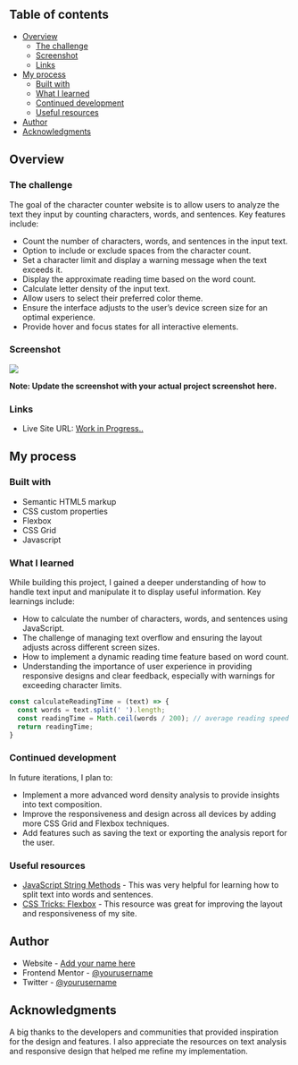 ## Table of contents

- [Overview](#overview)
  - [The challenge](#the-challenge)
  - [Screenshot](#screenshot)
  - [Links](#links)
- [My process](#my-process)
  - [Built with](#built-with)
  - [What I learned](#what-i-learned)
  - [Continued development](#continued-development)
  - [Useful resources](#useful-resources)
- [Author](#author)
- [Acknowledgments](#acknowledgments)

## Overview

### The challenge

The goal of the character counter website is to allow users to analyze the text they input by counting characters, words, and sentences. Key features include:

- Count the number of characters, words, and sentences in the input text.
- Option to include or exclude spaces from the character count.
- Set a character limit and display a warning message when the text exceeds it.
- Display the approximate reading time based on the word count.
- Calculate letter density of the input text.
- Allow users to select their preferred color theme.
- Ensure the interface adjusts to the user’s device screen size for an optimal experience.
- Provide hover and focus states for all interactive elements.

### Screenshot

![](./screenshot.jpg)

**Note: Update the screenshot with your actual project screenshot here.**

### Links

- Live Site URL: [Work in Progress..](https://your-live-site-url.com)

## My process

### Built with

- Semantic HTML5 markup
- CSS custom properties
- Flexbox
- CSS Grid
- Javascript


### What I learned

While building this project, I gained a deeper understanding of how to handle text input and manipulate it to display useful information. Key learnings include:

- How to calculate the number of characters, words, and sentences using JavaScript.
- The challenge of managing text overflow and ensuring the layout adjusts across different screen sizes.
- How to implement a dynamic reading time feature based on word count.
- Understanding the importance of user experience in providing responsive designs and clear feedback, especially with warnings for exceeding character limits.

```js
const calculateReadingTime = (text) => {
  const words = text.split(' ').length;
  const readingTime = Math.ceil(words / 200); // average reading speed of 200 words per minute
  return readingTime;
}
```

### Continued development

In future iterations, I plan to:

- Implement a more advanced word density analysis to provide insights into text composition.
- Improve the responsiveness and design across all devices by adding more CSS Grid and Flexbox techniques.
- Add features such as saving the text or exporting the analysis report for the user.

### Useful resources

- [JavaScript String Methods](https://developer.mozilla.org/en-US/docs/Web/JavaScript/Reference/Global_Objects/String) - This was very helpful for learning how to split text into words and sentences.
- [CSS Tricks: Flexbox](https://css-tricks.com/snippets/css/a-guide-to-flexbox/) - This resource was great for improving the layout and responsiveness of my site.

## Author

- Website - [Add your name here](https://www.your-site.com)
- Frontend Mentor - [@yourusername](https://www.frontendmentor.io/profile/yourusername)
- Twitter - [@yourusername](https://www.twitter.com/yourusername)

## Acknowledgments

A big thanks to the developers and communities that provided inspiration for the design and features. I also appreciate the resources on text analysis and responsive design that helped me refine my implementation.